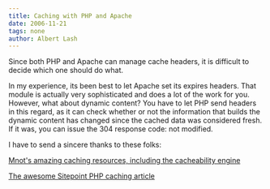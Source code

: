 ```yaml
---
title: Caching with PHP and Apache
date: 2006-11-21
tags: none
author: Albert Lash
---
```

Since both PHP and Apache can manage cache headers, it is difficult to decide which one should do what.

In my experience, its been best to let Apache set its expires headers. That module is actually very sophisticated and does a lot of the work for you. However, what about dynamic content? You have to let PHP send headers in this regard, as it can check whether or not the information that builds the dynamic content has changed since the cached data was considered fresh. If it was, you can issue the 304 response code: not modified.

I have to send a sincere thanks to these folks:

<a href="http://www.mnot.net/cache_docs/">Mnot's amazing caching resources, including the cacheability engine</a>

<a href="http://www.sitepoint.com/article/php-anthology-2-5-caching">The awesome Sitepoint PHP caching article</a>

